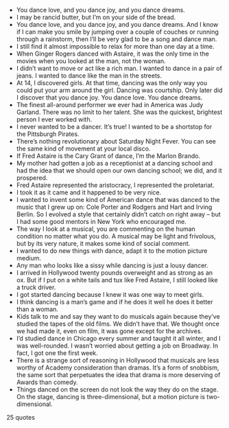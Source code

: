  - You dance love, and you dance joy, and you dance dreams.
 - I may be rancid butter, but I’m on your side of the bread.
 - You dance love, and you dance joy, and you dance dreams. And I know if I can make you smile by jumping over a couple of couches or running through a rainstorm, then I’ll be very glad to be a song and dance man.
 - I still find it almost impossible to relax for more than one day at a time.
 - When Ginger Rogers danced with Astaire, it was the only time in the movies when you looked at the man, not the woman.
 - I didn’t want to move or act like a rich man. I wanted to dance in a pair of jeans. I wanted to dance like the man in the streets.
 - At 14, I discovered girls. At that time, dancing was the only way you could put your arm around the girl. Dancing was courtship. Only later did I discover that you dance joy. You dance love. You dance dreams.
 - The finest all-around performer we ever had in America was Judy Garland. There was no limit to her talent. She was the quickest, brightest person I ever worked with.
 - I never wanted to be a dancer. It’s true! I wanted to be a shortstop for the Pittsburgh Pirates.
 - There’s nothing revolutionary about Saturday Night Fever. You can see the same kind of movement at your local disco.
 - If Fred Astaire is the Cary Grant of dance, I’m the Marlon Brando.
 - My mother had gotten a job as a receptionist at a dancing school and had the idea that we should open our own dancing school; we did, and it prospered.
 - Fred Astaire represented the aristocracy, I represented the proletariat.
 - I took it as it came and it happened to be very nice.
 - I wanted to invent some kind of American dance that was danced to the music that I grew up on: Cole Porter and Rodgers and Hart and Irving Berlin. So I evolved a style that certainly didn’t catch on right away – but I had some good mentors in New York who encouraged me.
 - The way I look at a musical, you are commenting on the human condition no matter what you do. A musical may be light and frivolous, but by its very nature, it makes some kind of social comment.
 - I wanted to do new things with dance, adapt it to the motion picture medium.
 - Any man who looks like a sissy while dancing is just a lousy dancer.
 - I arrived in Hollywood twenty pounds overweight and as strong as an ox. But if I put on a white tails and tux like Fred Astaire, I still looked like a truck driver.
 - I got started dancing because I knew it was one way to meet girls.
 - I think dancing is a man’s game and if he does it well he does it better than a woman.
 - Kids talk to me and say they want to do musicals again because they’ve studied the tapes of the old films. We didn’t have that. We thought once we had made it, even on film, it was gone except for the archives.
 - I’d studied dance in Chicago every summer and taught it all winter, and I was well-rounded. I wasn’t worried about getting a job on Broadway. In fact, I got one the first week.
 - There is a strange sort of reasoning in Hollywood that musicals are less worthy of Academy consideration than dramas. It’s a form of snobbism, the same sort that perpetuates the idea that drama is more deserving of Awards than comedy.
 - Things danced on the screen do not look the way they do on the stage. On the stage, dancing is three-dimensional, but a motion picture is two-dimensional.

25 quotes